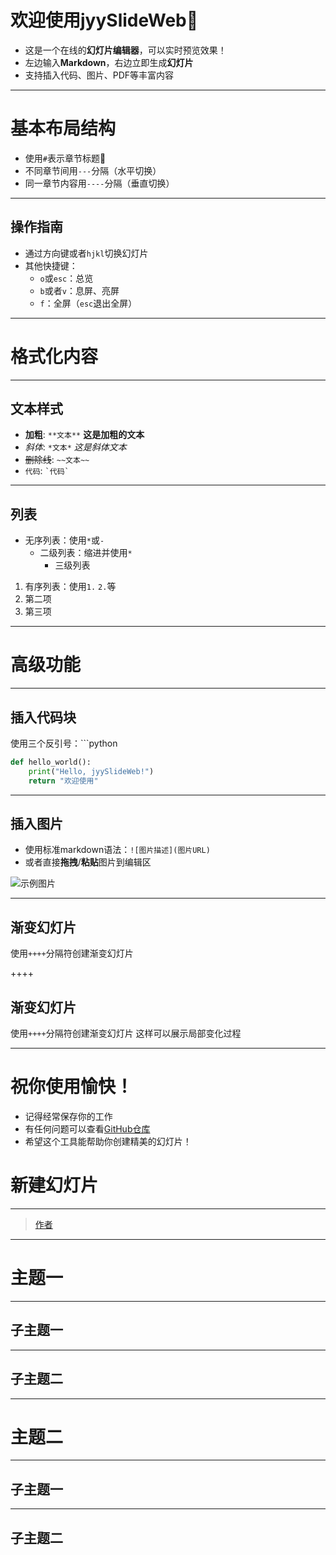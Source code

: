 # 欢迎使用jyySlideWeb👏

* 这是一个在线的**幻灯片编辑器**，可以实时预览效果！
* 左边输入**Markdown**，右边立即生成**幻灯片**
* 支持插入代码、图片、PDF等丰富内容

---

# 基本布局结构

* 使用`#`表示章节标题🎯
* 不同章节间用`---`分隔（水平切换）
* 同一章节内容用`----`分隔（垂直切换）

----

## 操作指南

* 通过方向键或者`hjkl`切换幻灯片
* 其他快捷键：
  * `o`或`esc`：总览
  * `b`或者`v`：息屏、亮屏
  * `f`：全屏（`esc`退出全屏）

---

# 格式化内容

----

## 文本样式

* **加粗**: `**文本**` **这是加粗的文本**
* *斜体*: `*文本*` *这是斜体文本*
* ~~删除线~~: `~~文本~~`
* `代码`: `` `代码` ``

----

## 列表

* 无序列表：使用`*`或`-`
  * 二级列表：缩进并使用`*`
    * 三级列表

1. 有序列表：使用`1.` `2.`等
2. 第二项
3. 第三项

---

# 高级功能

----

## 插入代码块

使用三个反引号：\```python

```python
def hello_world():
    print("Hello, jyySlideWeb!")
    return "欢迎使用"
```

----

## 插入图片

* 使用标准markdown语法：`![图片描述](图片URL)`
* 或者直接**拖拽**/**粘贴**图片到编辑区

![示例图片](https://jyywiki.cn/pages/OS/img/thread-sharing.png)

----

## 渐变幻灯片

使用`++++`分隔符创建渐变幻灯片

++++

## 渐变幻灯片

使用`++++`分隔符创建渐变幻灯片
这样可以展示局部变化过程

---

# 祝你使用愉快！

* 记得经常保存你的工作
* 有任何问题可以查看[GitHub仓库](https://github.com/xieyumc/jyySlideWeb)
* 希望这个工具能帮助你创建精美的幻灯片！

# 新建幻灯片
<hr>

>[作者]()



---
# 主题一
----
## 子主题一

----
## 子主题二





---

# 主题二
----
## 子主题一

----
## 子主题二














<!-- 常用语法： -->

<!-- 0.支持markdown基础语法 -->

<!--
1.使用 --- （三个减号的单独行）来划分水平幻灯片
-->

<!--
2.使用 ----（四个减号的单独行）来划分垂直幻灯片
-->

<!--
3.使用关键字 ++++ 来划分渐变幻灯片
-->

<!--
4.可以直接粘贴或者拖动图片到输入框，网页会自动上传图片到服务器，并且自动补全markdown格式的图片
-->

<!--
5.

图片居中 <img alt=... class="center" src=...>

自定义图片大小<img alt=... src=... width="678px">
-->

<!--
6.代码高亮，在三个反引号的后面增加语言类型：

例如：

```c++
#include <iostream>

int main() {
    std::cout << "Hello World!" << std::endl;

    return 0;
}
```
-->